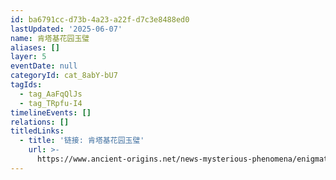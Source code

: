 ```yaml
---
id: ba6791cc-d73b-4a23-a22f-d7c3e8488ed0
lastUpdated: '2025-06-07'
name: 肯塔基花园玉璧
aliases: []
layer: 5
eventDate: null
categoryId: cat_8abY-bU7
tagIds:
  - tag_AaFqQlJs
  - tag_TRpfu-I4
timelineEvents: []
relations: []
titledLinks:
  - title: '链接: 肯塔基花园玉璧'
    url: >-
      https://www.ancient-origins.net/news-mysterious-phenomena/enigmatic-artifact-possible-chinese-bi-disk-found-kentucky-garden-004110
---
```


